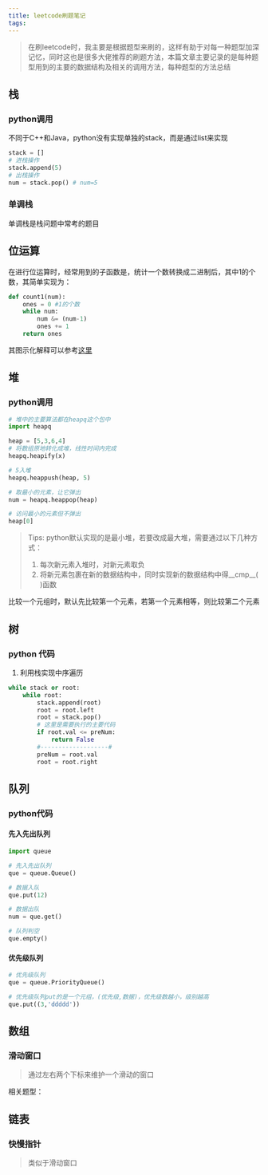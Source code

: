```yaml
---
title: leetcode刷题笔记
tags:
---
```




>   在刷leetcode时，我主要是根据题型来刷的，这样有助于对每一种题型加深记忆，同时这也是很多大佬推荐的刷题方法，本篇文章主要记录的是每种题型用到的主要的数据结构及相关的调用方法，每种题型的方法总结



## 栈

### python调用

不同于C++和Java，python没有实现单独的stack，而是通过list来实现

```python
stack = []
# 进栈操作
stack.append(5)
# 出栈操作
num = stack.pop() # num=5
```



### 单调栈

单调栈是栈问题中常考的题目



## 位运算

在进行位运算时，经常用到的子函数是，统计一个数转换成二进制后，其中1的个数，其简单实现为：

```python
def count1(num):
    ones = 0 #1的个数
    while num:
        num &= (num-1)
        ones += 1
    return ones
```

其图示化解释可以参考[这里](https://leetcode-cn.com/problems/number-of-1-bits/solution/wei-1de-ge-shu-by-leetcode/)



## 堆

### python调用

```python
# 堆中的主要算法都在heapq这个包中
import heapq

heap = [5,3,6,4]
# 将数组原地转化成堆，线性时间内完成
heapq.heapify(x)

# 5入堆
heapq.heappush(heap, 5)

# 取最小的元素，让它弹出
num = heapq.heappop(heap)

# 访问最小的元素但不弹出
heap[0]
```

>    Tips: python默认实现的是最小堆，若要改成最大堆，需要通过以下几种方式：
>
>   1.  每次新元素入堆时，对新元素取负
>   2.  将新元素包裹在新的数据结构中，同时实现新的数据结构中得\_\_cmp\_\_( )函数

比较一个元组时，默认先比较第一个元素，若第一个元素相等，则比较第二个元素



## 树

### python 代码

1.  利用栈实现中序遍历

```python
while stack or root:
    while root:
        stack.append(root)
        root = root.left
        root = stack.pop()
        # 这里是需要执行的主要代码
        if root.val <= preNum:
            return False
        #-------------------#
        preNum = root.val
        root = root.right
```



## 队列

### python代码

#### 先入先出队列

```python
import queue

# 先入先出队列
que = queue.Queue()

# 数据入队
que.put(12)

# 数据出队
num = que.get()

# 队列判空
que.empty()
```



#### 优先级队列

```python
# 优先级队列
que = queue.PriorityQueue()

# 优先级队列put的是一个元组，(优先级,数据)，优先级数越小，级别越高
que.put((3,'ddddd'))
```





## 数组

### 滑动窗口

>   通过左右两个下标来维护一个滑动的窗口

相关题型：



## 链表

### 快慢指针

>   类似于滑动窗口                                                                                                                                                                                                                                                                                   